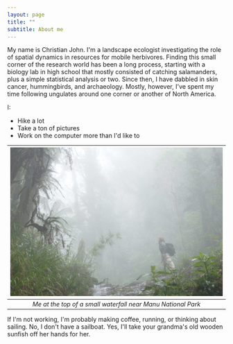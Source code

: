```yaml
---
layout: page
title: ""
subtitle: About me
---
```


My name is Christian John. I'm a landscape ecologist investigating the role of spatial dynamics in resources for mobile herbivores. Finding this small corner of the research world has been a long process, starting with a biology lab in high school that mostly consisted of catching salamanders, plus a simple statistical analysis or two. Since then, I have dabbled in skin cancer, hummingbirds, and archaeology. Mostly, however, I've spent my time following ungulates around one corner or another of North America. 

I:
- Hike a lot
- Take a ton of pictures
- Work on the computer more than I'd like to

| ![](/img/trochaTrogon.jpg) | 
|:--:| 
| *Me at the top of a small waterfall near Manu National Park* |

If I'm not working, I'm probably making coffee, running, or thinking about sailing. No, I don't have a sailboat. Yes, I'll take your grandma's old wooden sunfish off her hands for her.

